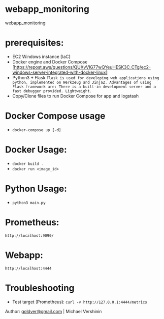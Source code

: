 # webapp_monitoring
webapp_monitoring

# prerequisites:
- EC2 Windows instance [IaC]
- Docker engine and Docker Compose [https://repost.aws/questions/QUXvVlG77wQYeuHESK3C_CTg/ec2-windows-server-integrated-with-docker-linux]
- Python3 + Flask 
`Flask is used for developing web applications using python, implemented on Werkzeug and Jinja2. Advantages of using Flask framework are: There is a built-in development server and a fast debugger provided. Lightweight.`
- Copy/Clone files to run Docker Compose for app and logstash


# Docker Compose usage
- `docker-compose up [-d]`

# Docker Usage:
- `docker build .`
- `docker run <image_id>`

# Python Usage:
- `python3 main.py`

# Prometheus:
`http://localhost:9090/`

# Webapp:
`http://localhost:4444`

# Troubleshooting
- Test target (Prometheus): `curl -v http://127.0.0.1:4444/metrics`

Author: goldver@gmail.com | Michael Vershinin

